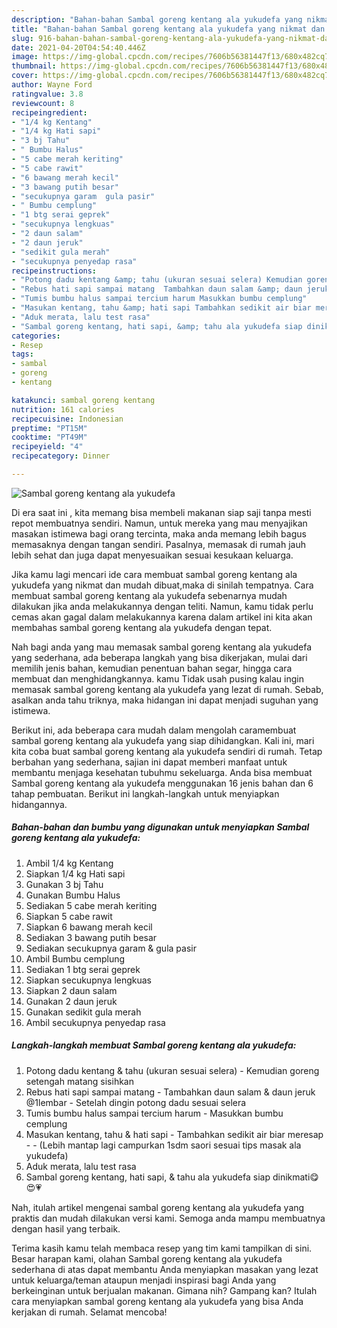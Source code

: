 ```yaml
---
description: "Bahan-bahan Sambal goreng kentang ala yukudefa yang nikmat dan Mudah Dibuat"
title: "Bahan-bahan Sambal goreng kentang ala yukudefa yang nikmat dan Mudah Dibuat"
slug: 916-bahan-bahan-sambal-goreng-kentang-ala-yukudefa-yang-nikmat-dan-mudah-dibuat
date: 2021-04-20T04:54:40.446Z
image: https://img-global.cpcdn.com/recipes/7606b56381447f13/680x482cq70/sambal-goreng-kentang-ala-yukudefa-foto-resep-utama.jpg
thumbnail: https://img-global.cpcdn.com/recipes/7606b56381447f13/680x482cq70/sambal-goreng-kentang-ala-yukudefa-foto-resep-utama.jpg
cover: https://img-global.cpcdn.com/recipes/7606b56381447f13/680x482cq70/sambal-goreng-kentang-ala-yukudefa-foto-resep-utama.jpg
author: Wayne Ford
ratingvalue: 3.8
reviewcount: 8
recipeingredient:
- "1/4 kg Kentang"
- "1/4 kg Hati sapi"
- "3 bj Tahu"
- " Bumbu Halus"
- "5 cabe merah keriting"
- "5 cabe rawit"
- "6 bawang merah kecil"
- "3 bawang putih besar"
- "secukupnya garam  gula pasir"
- " Bumbu cemplung"
- "1 btg serai geprek"
- "secukupnya lengkuas"
- "2 daun salam"
- "2 daun jeruk"
- "sedikit gula merah"
- "secukupnya penyedap rasa"
recipeinstructions:
- "Potong dadu kentang &amp; tahu (ukuran sesuai selera) Kemudian goreng setengah matang sisihkan"
- "Rebus hati sapi sampai matang  Tambahkan daun salam &amp; daun jeruk @1lembar Setelah dingin potong dadu sesuai selera"
- "Tumis bumbu halus sampai tercium harum Masukkan bumbu cemplung"
- "Masukan kentang, tahu &amp; hati sapi Tambahkan sedikit air biar meresap  (Lebih mantap lagi campurkan 1sdm saori sesuai tips masak ala yukudefa)"
- "Aduk merata, lalu test rasa"
- "Sambal goreng kentang, hati sapi, &amp; tahu ala yukudefa siap dinikmati😋😍💗"
categories:
- Resep
tags:
- sambal
- goreng
- kentang

katakunci: sambal goreng kentang 
nutrition: 161 calories
recipecuisine: Indonesian
preptime: "PT15M"
cooktime: "PT49M"
recipeyield: "4"
recipecategory: Dinner

---
```



![Sambal goreng kentang ala yukudefa](https://img-global.cpcdn.com/recipes/7606b56381447f13/680x482cq70/sambal-goreng-kentang-ala-yukudefa-foto-resep-utama.jpg)

Di era  saat ini , kita memang bisa membeli makanan siap saji tanpa mesti repot membuatnya sendiri. Namun, untuk mereka yang mau menyajikan masakan istimewa bagi orang tercinta, maka anda memang lebih bagus memasaknya dengan tangan sendiri. Pasalnya, memasak di rumah jauh lebih sehat dan juga dapat menyesuaikan sesuai kesukaan keluarga.

Jika kamu lagi mencari ide cara membuat sambal goreng kentang ala yukudefa yang nikmat dan mudah dibuat,maka di sinilah tempatnya. Cara membuat sambal goreng kentang ala yukudefa  sebenarnya mudah dilakukan jika anda melakukannya dengan teliti. Namun, kamu tidak perlu cemas akan gagal dalam melakukannya 
karena dalam artikel ini kita akan membahas sambal goreng kentang ala yukudefa dengan tepat.  



Nah bagi anda yang mau memasak sambal goreng kentang ala yukudefa yang sederhana, ada beberapa langkah yang bisa dikerjakan, mulai dari memilih jenis bahan, kemudian penentuan bahan segar, hingga cara membuat dan menghidangkannya. kamu Tidak usah pusing kalau ingin memasak sambal goreng kentang ala yukudefa yang lezat di rumah. Sebab, asalkan anda  tahu triknya, maka hidangan ini dapat menjadi suguhan yang istimewa.

Berikut ini, ada beberapa cara mudah dalam mengolah caramembuat sambal goreng kentang ala yukudefa yang siap dihidangkan. Kali ini, mari kita coba buat sambal goreng kentang ala yukudefa sendiri di rumah. Tetap berbahan yang sederhana, sajian ini dapat memberi manfaat untuk membantu menjaga kesehatan tubuhmu sekeluarga. Anda bisa membuat Sambal goreng kentang ala yukudefa menggunakan 16 jenis bahan dan 6 tahap pembuatan. Berikut ini langkah-langkah untuk menyiapkan hidangannya.

<!--inarticleads1-->

##### Bahan-bahan dan bumbu yang digunakan untuk menyiapkan Sambal goreng kentang ala yukudefa:

1. Ambil 1/4 kg Kentang
1. Siapkan 1/4 kg Hati sapi
1. Gunakan 3 bj Tahu
1. Gunakan  Bumbu Halus
1. Sediakan 5 cabe merah keriting
1. Siapkan 5 cabe rawit
1. Siapkan 6 bawang merah kecil
1. Sediakan 3 bawang putih besar
1. Sediakan secukupnya garam &amp; gula pasir
1. Ambil  Bumbu cemplung
1. Sediakan 1 btg serai geprek
1. Siapkan secukupnya lengkuas
1. Siapkan 2 daun salam
1. Gunakan 2 daun jeruk
1. Gunakan sedikit gula merah
1. Ambil secukupnya penyedap rasa




<!--inarticleads2-->

##### Langkah-langkah membuat Sambal goreng kentang ala yukudefa:

1. Potong dadu kentang &amp; tahu (ukuran sesuai selera) - Kemudian goreng setengah matang sisihkan
1. Rebus hati sapi sampai matang  - Tambahkan daun salam &amp; daun jeruk @1lembar - Setelah dingin potong dadu sesuai selera
1. Tumis bumbu halus sampai tercium harum - Masukkan bumbu cemplung
1. Masukan kentang, tahu &amp; hati sapi - Tambahkan sedikit air biar meresap -  - (Lebih mantap lagi campurkan 1sdm saori sesuai tips masak ala yukudefa)
1. Aduk merata, lalu test rasa
1. Sambal goreng kentang, hati sapi, &amp; tahu ala yukudefa siap dinikmati😋😍💗




Nah, itulah artikel mengenai  sambal goreng kentang ala yukudefa  yang praktis dan mudah dilakukan versi kami. Semoga anda mampu membuatnya dengan hasil yang terbaik. 

Terima kasih kamu telah membaca resep yang tim kami tampilkan di sini. Besar harapan kami, olahan  Sambal goreng kentang ala yukudefa sederhana di atas dapat membantu Anda menyiapkan masakan yang lezat untuk keluarga/teman ataupun menjadi inspirasi bagi Anda yang berkeinginan untuk berjualan makanan. Gimana nih? Gampang kan? Itulah cara menyiapkan sambal goreng kentang ala yukudefa yang bisa Anda kerjakan di rumah. Selamat mencoba!

